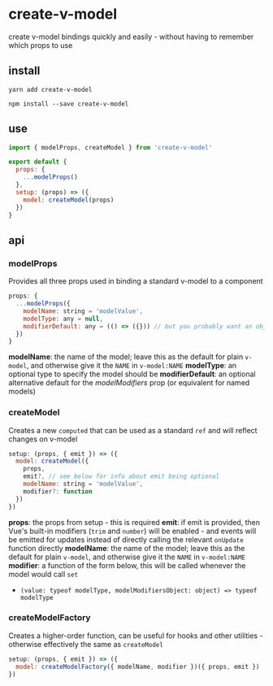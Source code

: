 # create-v-model

create v-model bindings quickly and easily - without having to remember which props to use

## install

```console
yarn add create-v-model
```

```console
npm install --save create-v-model
```

## use

```js
import { modelProps, createModel } from 'create-v-model'

export default {
  props: {
    ...modelProps()
  },
  setup: (props) => ({
    model: createModel(props)
  })
}
```

## api

### modelProps

Provides all three props used in binding a standard v-model to a component

```js
props: {
  ...modelProps({
    modelName: string = 'modelValue',
    modelType: any = null,
    modifierDefault: any = (() => ({})) // but you probably want an object factory here of some form
  })
}
```

**modelName**: the name of the model; leave this as the default for plain `v-model`, and otherwise give it the `NAME` in `v-model:NAME`
**modelType**: an optional type to specify the model should be
**modifierDefault**: an optional alternative default for the _modelModifiers_ prop (or equivalent for named models)

### createModel

Creates a new `computed` that can be used as a standard `ref` and will reflect changes on v-model

```js
setup: (props, { emit }) => ({
  model: createModel({
    props,
    emit?, // see below for info about emit being optional
    modelName: string = 'modelValue',
    modifier?: function
  })
})
```

**props**: the props from setup - this is required
**emit**: if emit is provided, then Vue's built-in modifiers (`trim` and `number`) will be enabled - and events will be emitted for updates instead of directly calling the relevant `onUpdate` function directly
**modelName**: the name of the model; leave this as the default for plain `v-model`, and otherwise give it the `NAME` in `v-model:NAME`
**modifier**: a function of the form below, this will be called whenever the model would call `set`
  - `(value: typeof modelType, modelModifiersObject: object) => typeof modelType`


### createModelFactory

Creates a higher-order function, can be useful for hooks and other utilities - otherwise effectively the same as `createModel`

```js
setup: (props, { emit }) => ({
  model: createModelFactory({ modelName, modifier })({ props, emit })
})
```
